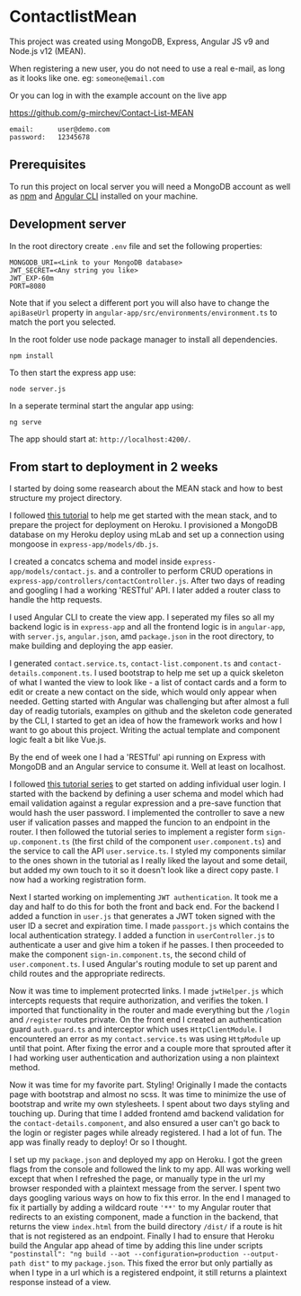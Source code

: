 # ContactlistMean

This project was created using MongoDB, Express, Angular JS v9 and Node.js v12 (MEAN).

When registering a new user, you do not need to use a real e-mail, as long as it looks like one. eg: `someone@email.com`

Or you can log in with the example account on the live app 

https://github.com/g-mirchev/Contact-List-MEAN

```
email:      user@demo.com
password:   12345678

```

## Prerequisites

To run this project on local server you will need a MongoDB account as well as [npm](https://docs.npmjs.com/) and [Angular CLI](https://angular.io/cli) installed on your machine.

## Development server

In the root directory create `.env` file and set the following properties:

```
MONGODB_URI=<Link to your MongoDB database>
JWT_SECRET=<Any string you like>
JWT_EXP-60m
PORT=8080
```

Note that if you select a different port you will also have to change the `apiBaseUrl` property in `angular-app/src/environments/environment.ts` to match the port you selected.

In the root folder use node package manager to install all dependencies.

```
npm install
```

To then start the express app use:

```
node server.js
```

In a seperate terminal start the angular app using:

```
ng serve
```

The app should start at: `http://localhost:4200/`.

## From start to deployment in 2 weeks

I started by doing some reasearch about the MEAN stack and how to best structure my project directory.

I followed [this tutorial](https://devcenter.heroku.com/articles/mean-apps-restful-api) to help me get started with the mean stack, and to prepare the project for deployment on Heroku. I provisioned a MongoDB database on my Heroku deploy using mLab and set up a connection using mongoose in `express-app/models/db.js`.

I created a concatcs schema and model inside `express-app/models/contact.js`. and a controller to perform CRUD operations in `express-app/controllers/contactController.js`. After two days of reading and googling I had a working 'RESTful' API. I later added a router class to handle the http requests.

I used Angular CLI to create the view app. I seperated my files so all my backend logic is in `express-app` and all the frontend logic is in `angular-app`, with `server.js`, `angular.json`, amd `package.json` in the root directory, to make building and deploying the app easier.

I generated `contact.service.ts`, `contact-list.component.ts` and `contact-details.component.ts`. I used bootstrap to help me set up a quick skeleton of what I wanted the view to look like - a list of contact cards and a form to edit or create a new contact on the side, which would only appear when needed. Getting started with Angular was challenging but after almost a full day of readig tutorials, examples on github and the skeleton code generated by the CLI, I started to get an idea of how the framework works and how I want to go about this project. Writing the actual template and component logic fealt a bit like Vue.js.

By the end of week one I had a 'RESTful' api running on Express with MongoDB and an Angular service to consume it. Well at least on localhost.

I followed [this tutorial series](http://www.codaffection.com/mean-stack-article/mean-stack-user-registration-backend/) to get started on adding infividual user login. I started with the backend by defining a user schema and model which had email validation against a regular expression and a pre-save function that would hash the user password. I implemented the controller to save a new user if valication passes and mapped the funcion to an endpoint in the router. I then followed the tutorial series to implement a register form `sign-up.component.ts` (the first child of the component `user.component.ts`) and the service to call the API `user.service.ts`. I styled my components similar to the ones shown in the tutorial as I really liked the layout and some detail, but added my own touch to it so it doesn't look like a direct copy paste. I now had a working registration form.

Next I started working on implementing `JWT authentication`. It took me a day and half to do this for both the front and back end. For the backend I added a function in `user.js` that generates a JWT token signed with the user ID a secret and expiration time. I made `passport.js` which contains the local authentication strategy. I added a function in `userController.js` to authenticate a user and give him a token if he passes. I then proceeded to make the component `sign-in.component.ts`, the second child of `user.component.ts`. I used Angular's routing module to set up parent and child routes and the appropriate redirects. 

Now it was time to implement protecrted links. I made `jwtHelper.js` which intercepts requests that require authorization, and verifies the token. I imported that functionality in the router and made everything but the `/login` and `/register` routes private. On the front end I created an authentication guard `auth.guard.ts` and interceptor which uses `HttpClientModule`. I encountered an error as my `contact.service.ts` was using `HttpModule` up until that point. After fixing the error and a couple more that sprouted after it I had working user authentication and authorization using a non plaintext method.

Now it was time for my favorite part. Styling! Originally I made the contacts page with bootstrap and almost no scss. It was time to minimize the use of bootstrap and write my own stylesheets. I spent about two days styling and touching up. During that time I added frontend amd backend validation for the `contact-details.component`, and also ensured a user can't go back to the login or register pages while already registered. I had a lot of fun. The app was finally ready to deploy! Or so I thought. 

I set up my `package.json` and deployed my app on Heroku. I got the green flags from the console and followed the link to my app. All was working well except that when I refreshed the page, or manually type in the url my browser responded with a plaintext message from the server. I spent two days googling various ways on how to fix this error. In the end I managed to fix it partially by adding a wildcard route `'**'` to my Angular router that redirects to an existing component, made a function in the backend, that returns the view `index.html` from the build directory `/dist/` if a route is hit that is not registered as an endpoint. Finally I had to ensure that Heroku build the Angular app ahead of time by adding this line under scripts `"postinstall": "ng build --aot --configuration=production --output-path dist"`  to my `package.json`. This fixed the error but only partially as when I type in a url which is a registered endpoint, it still returns a plaintext response instead of a view.